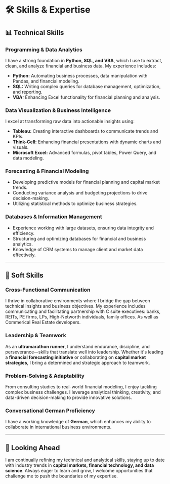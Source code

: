 # 🛠 Skills & Expertise

## 📊 Technical Skills
### **Programming & Data Analytics**
I have a strong foundation in **Python, SQL, and VBA**, which I use to extract, clean, and analyze financial and business data. My experience includes:
- **Python:** Automating business processes, data manipulation with Pandas, and financial modeling.
- **SQL:** Writing complex queries for database management, optimization, and reporting.
- **VBA:** Enhancing Excel functionality for financial planning and analysis.

### **Data Visualization & Business Intelligence**
I excel at transforming raw data into actionable insights using:
- **Tableau:** Creating interactive dashboards to communicate trends and KPIs.
- **Think-Cell:** Enhancing financial presentations with dynamic charts and visuals.
- **Microsoft Excel:** Advanced formulas, pivot tables, Power Query, and data modeling.

### **Forecasting & Financial Modeling**
- Developing predictive models for financial planning and capital market trends.
- Conducting variance analysis and budgeting projections to drive decision-making.
- Utilizing statistical methods to optimize business strategies.

### **Databases & Information Management**
- Experience working with large datasets, ensuring data integrity and efficiency.
- Structuring and optimizing databases for financial and business analytics.
- Knowledge of CRM systems to manage client and market data effectively.

---

## 🤝 Soft Skills
### **Cross-Functional Communication**
I thrive in collaborative environments where I bridge the gap between technical insights and business objectives. My experience includes communicating and facilitating partnership with C suite executives: banks, REITs, PE firms, LPs, High-Networth individuals, family offices. As well as Commerical Real Estate developers.

### **Leadership & Teamwork**
As an **ultramarathon runner**, I understand endurance, discipline, and perseverance—skills that translate well into leadership. Whether it's leading a **financial forecasting initiative** or collaborating on **capital market strategies**, I bring a determined and strategic approach to teamwork.

### **Problem-Solving & Adaptability**
From consulting studies to real-world financial modeling, I enjoy tackling complex business challenges. I leverage analytical thinking, creativity, and data-driven decision-making to provide innovative solutions.

### **Conversational German Proficiency**
I have a working knowledge of **German**, which enhances my ability to collaborate in international business environments.

---

## 🚀 Looking Ahead
I am continually refining my technical and analytical skills, staying up to date with industry trends in **capital markets, financial technology, and data science**. Always eager to learn and grow, I welcome opportunities that challenge me to push the boundaries of my expertise.
